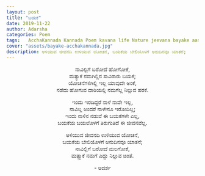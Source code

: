 ```yaml
---
layout: post
title: "ಬಯಕೆ"
date: 2019-11-22
author: Adarsha
categories: Poem
tags:	AcchaKannada Kannada Poem kavana life Nature jeevana bayake aase desire philosophy tatva
cover: "assets/bayake-acchakannada.jpg"
description: ಅಳಿಯುವ ಜೀವನದಿ ಉಳಿಯುವ ಯೋಚನೆ, ಬಯಕೆಯ ಬೇಲಿಯೊಳಗೆ ಅನುದಿನವೂ ಯಾತನೆ;
---
```


<p align ="center">ನಾವಿಲ್ಲಿಗೆ ಬರೋದೆ ಹೋಗೋಕೆ,<br>
ಮತ್ಯಾಕೆ ನಮಗಿಲ್ಲಿನ ಸಾವಿರಾರು ಬಯಕೆ;<br>
ಯೋಚನೆಗಳಿಗಿಲ್ಲಿ ಇಲ್ಲ ಯಾವುದೇ ಅಂಕೆ,<br>
ನಡೆದು ಹೋಗುವ ದಾರಿಯಲ್ಲಿ ನಮಗೆಲ್ಲ ನಿಲ್ಲುವ ಹರಕೆ.</p><!--more-->

<p align ="center">ಇಂದು ಇರದಿದ್ದರೆ ನಾಳೆ ನಾವೇ ಇಲ್ಲ,<br>
ನಾವಿಲ್ಲ ಅಂದರೆ ನಾಳೇನೂ ಇರೋದಿಲ್ಲ;<br>
ಇಂದು ನಾಳಿನ ನಡುವೆ ಈ ಬಯಕೆಗಳೇ ಎಲ್ಲ,<br>
ಬಯಕೆಯ ಬಯಲೊಳಗೆ ತಿರುಗುತಿದೆ ಈ ಜೀವನವೆಲ್ಲ.</p>

<p align ="center">ಅಳಿಯುವ ಜೀವನದಿ ಉಳಿಯುವ ಯೋಚನೆ,<br>
ಬಯಕೆಯ ಬೇಲಿಯೊಳಗೆ ಅನುದಿನವೂ ಯಾತನೆ;<br>
ನಾವಿಲ್ಲಿಗೆ ಬರೋದೆ ಮಲಗೋಕೆ,<br>
ಮತ್ತ್ಯಾಕೆ ನಮಗೆ ಎದ್ದು ನಿಲ್ಲುವ ಚಿಂತೆ.</p>

<p align ="center">- ಆದರ್ಶ</p>
